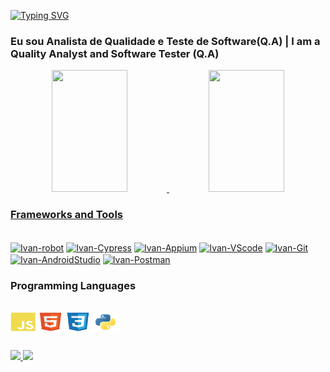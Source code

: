 [![Typing SVG](https://readme-typing-svg.herokuapp.com/?color=00bfbf&size=35&center=true&vCenter=true&width=1000&lines=Olá,+meu+nome+é+Ivan+Dantas+Rocha;Hello,+my+name+is+Ivan+Dantas+Rocha)](https://git.io/typing-svg)

### Eu sou Analista de Qualidade e Teste de Software(Q.A) | I am a Quality Analyst and Software Tester (Q.A)
<div align="center">
  <a href="https://github.com/Ivanrocha93">
  <img width="49%" height="195px" src="https://github-readme-stats.vercel.app/api?username=ivanrocha93&show_icons=true&theme=tokyonight&include_all_commits=true&count_private=true"/>
  <img width="49%" height="195px" src="https://github-readme-stats.vercel.app/api/top-langs/?username=ivanrocha93&hide=html&layout=compact&langs_count=7&theme=tokyonight"/>
</div>

### Frameworks and Tools 
<div style="display: inline_block"><br>          
  <a href="https://robotframework.org/"><img align="center" alt="Ivan-robot" height="50" width="50" src="https://gist.githubusercontent.com/Ivanrocha93/37efa7db1fcdc499b8e8357a4cb26c91/raw/999c227ebfcfc2d10198d7d71cc879217bafb2e8/github-robotframework.svg"></a>  
  <a href="https://www.cypress.io/"><img align="center" alt="Ivan-Cypress" height="35" width="35" src="https://raw.githubusercontent.com/gist/Ivanrocha93/1288657bd3f8263eafec02c9a20acb01/raw/50ca5f000ac35bbf823ae66c0f842bcac68ca7ec/github-cypress.svg"></a>  
  <a href="https://appium.io/"><img align="center" alt="Ivan-Appium" height="35" width="45" src="https://raw.githubusercontent.com/gist/Ivanrocha93/e014cb9eb336d9e30c4078933c956689/raw/3462f1f19861240d93055d778bff0b578b5cef97/github-appium.svg"></a>  
  <a href="https://code.visualstudio.com/"><img align="center" alt="Ivan-VScode" height="35" width="40" src="https://raw.githubusercontent.com/gist/Ivanrocha93/db84351bfdccc1fdbcc4268b513e37bb/raw/19c4e7e51b0d37ed738ba005b25d9228ebb76814/github-vscode.svg"></a>  
  <a href="https://gitforwindows.org/"><img align="center" alt="Ivan-Git" height="35" width="40" src="https://raw.githubusercontent.com/gist/Ivanrocha93/7e779a58facac8e62f31980c6ea38078/raw/2f89f1be99843afbf6855439c87ed91b13188447/github-git.svg"></a>
  <a href="https://developer.android.com/studio"><img align="center" alt="Ivan-AndroidStudio" height="35" width="40" src="https://raw.githubusercontent.com/gist/Ivanrocha93/15179604d9c745ed64feff2b3c2d0d67/raw/47afef027fd5ec99d0195fb87c07bc9c9126cbb4/github-androidstudio.svg"></a>
  <a href="https://www.postman.com/"><img align="center" alt="Ivan-Postman" height="35" width="40" src="https://raw.githubusercontent.com/gist/Ivanrocha93/93143d4a6df896faac268e9fe45c5556/raw/b73456f46efc93752a9b8a9b2e0978984519914a/github-postman.svg"></a>
</div>

### Programming Languages 
<div style="display: inline_block"><br>          
  <img align="center" alt="Ivan-Js" height="30" width="40" src="https://raw.githubusercontent.com/devicons/devicon/master/icons/javascript/javascript-plain.svg">
  <img align="center" alt="Ivan-HTML" height="30" width="40" src="https://raw.githubusercontent.com/devicons/devicon/master/icons/html5/html5-original.svg">
  <img align="center" alt="Ivan-CSS" height="30" width="40" src="https://raw.githubusercontent.com/devicons/devicon/master/icons/css3/css3-original.svg">
  <img align="center" alt="Ivan-Python" height="30" width="40" src="https://raw.githubusercontent.com/devicons/devicon/master/icons/python/python-original.svg"> 
</div>

##

<div>
  <a href="https://www.linkedin.com/in/ivan-dantas-rocha-08168a138/" target="_blank"><img src=https://img.shields.io/badge/LinkedIn-0077B5?style=for-the-badge&logo=linkedin&logoColor=white target="_blank"</a>
  <a href= "mailto:ivandantasrocha@gmail.com"><img src=https://img.shields.io/badge/Gmail-D14836?style=for-the-badge&logo=gmail&logoColor=white target="_blank"</a>
</div>
